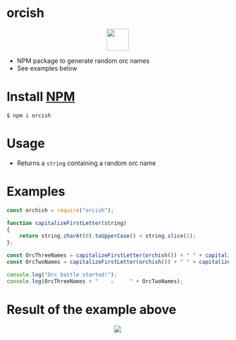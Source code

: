 # orcish

<p align="center">
  <img src="https://i.imgur.com/PnyuVte.png" height="50" width="50"><br/>
</p>


* NPM package to generate random orc names
* See examples below

# Install [NPM](https://www.npmjs.com/package/orcish)
 
 `$ npm i orcish`

# Usage 

- Returns a `string` containing a random orc name

# Examples

``` javascript
const orchish = require("orcish");

function capitalizeFirstLetter(string)
{
    return string.charAt(0).toUpperCase() + string.slice(1);
};

const OrcThreeNames = capitalizeFirstLetter(orchish()) + " " + capitalizeFirstLetter(orchish()) + " " + capitalizeFirstLetter(orchish());
const OrcTwoNames = capitalizeFirstLetter(orchish()) + " " + capitalizeFirstLetter(orchish());

console.log("Orc battle started!");
console.log(OrcThreeNames + "    ⚔️     " + OrcTwoNames);
```

# Result of the example above

<p align="center">
  <img src="https://i.imgur.com/adQxN3t.png"><br/>
</p>
